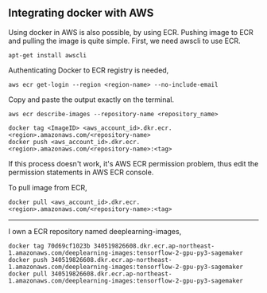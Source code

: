 ## Integrating docker with AWS
Using docker in AWS is also possible, by using ECR.
Pushing image to ECR and pulling the image is quite simple.
First, we need awscli to use ECR.
```
apt-get install awscli
```

Authenticating Docker to ECR registry is needed,
```
aws ecr get-login --region <region-name> --no-include-email
```
Copy and paste the output exactly on the terminal.

```
aws ecr describe-images --repository-name <repository_name>
```

```
docker tag <ImageID> <aws_account_id>.dkr.ecr.<region>.amazonaws.com/<repository-name>
docker push <aws_account_id>.dkr.ecr.<region>.amazonaws.com/<repository-name>:<tag>
```
If this process doesn't work, it's AWS ECR permission problem, thus edit the permission statements in AWS ECR console.

To pull image from ECR,
```
docker pull <aws_account_id>.dkr.ecr.<region>.amazonaws.com/<repository-name>:<tag>
```

---
I own a ECR repository named deeplearning-images,
```
docker tag 70d69cf1023b 340519826608.dkr.ecr.ap-northeast-1.amazonaws.com/deeplearning-images:tensorflow-2-gpu-py3-sagemaker
docker push 340519826608.dkr.ecr.ap-northeast-1.amazonaws.com/deeplearning-images:tensorflow-2-gpu-py3-sagemaker
docker pull 340519826608.dkr.ecr.ap-northeast-1.amazonaws.com/deeplearning-images:tensorflow-2-gpu-py3-sagemaker
```

